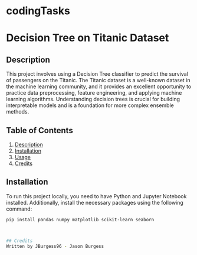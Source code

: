# codingTasks
# Decision Tree on Titanic Dataset

## Description
This project involves using a Decision Tree classifier to predict the survival of passengers on the Titanic. The Titanic dataset is a well-known dataset in the machine learning community, and it provides an excellent opportunity to practice data preprocessing, feature engineering, and applying machine learning algorithms. Understanding decision trees is crucial for building interpretable models and is a foundation for more complex ensemble methods.

## Table of Contents
1. [Description](#description)
2. [Installation](#installation)
3. [Usage](#usage)
4. [Credits](#credits)

## Installation
To run this project locally, you need to have Python and Jupyter Notebook installed. Additionally, install the necessary packages using the following command:

```bash
pip install pandas numpy matplotlib scikit-learn seaborn



## Credits
Written by JBurgess96 - Jason Burgess
